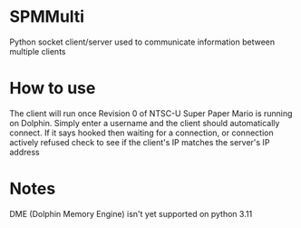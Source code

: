 # SPMMulti
Python socket client/server used to communicate information between multiple clients

# How to use
The client will run once Revision 0 of NTSC-U Super Paper Mario is running on Dolphin.
Simply enter a username and the client should automatically connect.
If it says hooked then waiting for a connection, or connection actively refused check to see if the client's IP matches the server's IP address

# Notes
DME (Dolphin Memory Engine) isn't yet supported on python 3.11